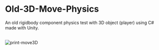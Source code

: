 # Old-3D-Move-Physics
An old rigidbody component physics test with 3D object (player) using C# made with Unity.<br><br>

![print-move3D](https://github.com/Pixelikas/Old-3D-Move-Physics/assets/67108278/ec365a51-c483-40f6-865d-1e18db1145fa)

